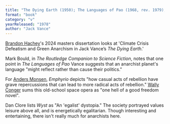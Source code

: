 ```yaml
---
title: "The Dying Earth (1950); The Languages of Pao (1968, rev. 1979); Emphyrio (1969); Wyst: Alastor 1716 (1978)"
format: "book"
category: "v"
yearReleased: "1978"
author: "Jack Vance"
---
```

<a href="https://dalspace.library.dal.ca/bitstream/handle/10222/84428/BrandonHachey2024.pdf?sequence=1&isAllowed=y">Brandon Hachey</a>'s 2024 masters dissertation looks at 'Climate Crisis Defeatism and Green Anarchism in Jack Vance’s _The Dying Earth_.'

Mark Bould, in _The Routledge Companion to Science Fiction_, notes that one point in _The Languages of Pao_ Vance suggests that an anarchist planet's language "might reflect rather than cause their politics."

For <a href="http://www.andersmonsen.com/50-works-of-fiction-libertarians-should-read/"> Anders Monsen</a>, _Emphyrio_ depicts "how casual acts of rebellion have  grave repercussions that can lead to more radical acts of rebellion." <a href="https://wconger.liberty.me/top-10-sci-fi-liberty-novels-you-probably-havent-read/"> Wally Conger</a> sums this old-school space opera as "one hell of a good freedom  novel".

Dan Clore lists _Wyst_ as "An 'egalist'  dystopia." The society  portrayed values leisure above all, and is energetically egalitarian. Though  interesting and entertaining, there isn't really much for anarchists here.

